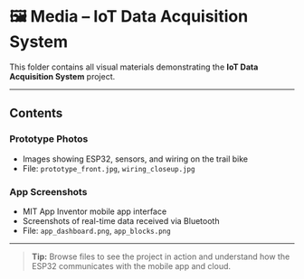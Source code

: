 # 🖼️ Media – IoT Data Acquisition System

This folder contains all visual materials demonstrating the **IoT Data Acquisition System** project.

---

## Contents

### Prototype Photos
- Images showing ESP32, sensors, and wiring on the trail bike  
- File: `prototype_front.jpg`, `wiring_closeup.jpg`

### App Screenshots
- MIT App Inventor mobile app interface  
- Screenshots of real-time data received via Bluetooth  
- File: `app_dashboard.png`, `app_blocks.png`

---

> **Tip:** Browse files to see the project in action and understand how the ESP32 communicates with the mobile app and cloud.

